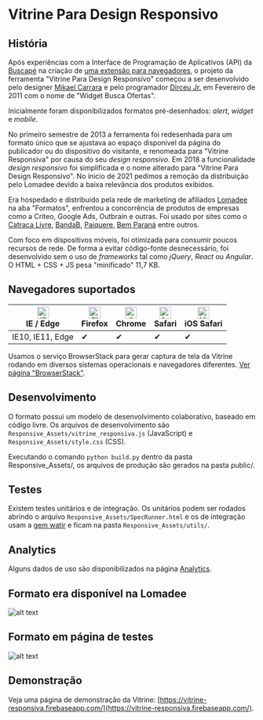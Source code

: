 # Vitrine Para Design Responsivo

## História
Após experiências com a Interface de Programação de Aplicativos (API) da [Buscapé](https://buscape.com.br) na criação de [uma extensão para navegadores](https://raw.githubusercontent.com/dirceup/vitrine-responsiva/master/buscaofertas-screen.jpeg), o projeto da ferramenta "Vitrine Para Design Responsivo" começou a ser desenvolvido pelo designer [Mikael Carrara](https://github.com/mikaelcarrara) e pelo programador [Dirceu Jr.](https://github.com/dirceup) em Fevereiro de 2011 com o nome de "Widget Busca Ofertas".

Inicialmente foram disponibilizados formatos pré-desenhados: *alert*, *widget* e *mobile*.

No primeiro semestre de 2013 a ferramenta foi redesenhada para um formato único que se ajustava ao espaço disponível da página do publicador ou do dispositivo do visitante, e renomeada para "Vitrine Responsiva" por causa do seu *design responsivo*. Em 2018 a funcionalidade _design responsivo_ foi simplificada e o nome alterado para "Vitrine Para Design Responsivo". No ínicio de 2021 pedimos a remoção da distribuição pelo Lomadee devido a baixa relevância dos produtos exibidos.

Era hospedado e distribuido pela rede de marketing de afiliados [Lomadee](https://www.lomadee.com) na aba "Formatos", enfrentou a concorrência de produtos de empresas como a Criteo, Google Ads, Outbrain e outras. Foi usado por sites como o [Catraca Livre](http://catracalivre.com.br), [BandaB](https://bandab.com.br), [Paiquere](https://www.paiquere.com.br/), [Bem Paraná](https://www.bemparana.com.br/) entre outros.

Com foco em dispositivos móveis, foi otimizada para consumir poucos recursos de rede. De forma a evitar código-fonte desnecessário, foi desenvolvido sem o uso de _frameworks_ tal como _jQuery_, _React_ ou _Angular_. O HTML + CSS + JS pesa "minificado" 11,7 KB.

## Navegadores suportados

| [<img src="https://raw.githubusercontent.com/alrra/browser-logos/master/src/edge/edge_48x48.png" alt="IE / Edge" width="24px" height="24px" />](http://godban.github.io/browsers-support-badges/)<br>IE / Edge | [<img src="https://raw.githubusercontent.com/alrra/browser-logos/master/src/firefox/firefox_48x48.png" alt="Firefox" width="24px" height="24px" />](http://godban.github.io/browsers-support-badges/)<br>Firefox | [<img src="https://raw.githubusercontent.com/alrra/browser-logos/master/src/chrome/chrome_48x48.png" alt="Chrome" width="24px" height="24px" />](http://godban.github.io/browsers-support-badges/)<br>Chrome | [<img src="https://raw.githubusercontent.com/alrra/browser-logos/master/src/safari/safari_48x48.png" alt="Safari" width="24px" height="24px" />](http://godban.github.io/browsers-support-badges/)<br>Safari | [<img src="https://raw.githubusercontent.com/alrra/browser-logos/master/src/safari-ios/safari-ios_48x48.png" alt="iOS Safari" width="24px" height="24px" />](http://godban.github.io/browsers-support-badges/)<br>iOS Safari |
| --------- | --------- | --------- | --------- | --------- |
| IE10, IE11, Edge|✔|✔|✔|✔

Usamos o serviço BrowserStack para gerar captura de tela da Vitrine rodando em diversos sistemas operacionais e navegadores diferentes. [Ver página "BrowserStack"](https://github.com/dirceup/vitrine-design-responsivo/blob/master/browserstack.md).

## Desenvolvimento
O formato possui um modelo de desenvolvimento colaborativo, baseado em código livre. Os arquivos de desenvolvimento são `Responsive_Assets/vitrine_responsiva.js` (JavaScript) e `Responsive_Assets/style.css` (CSS).

Executando o comando `python build.py` dentro da pasta Responsive_Assets/, os arquivos de produção são gerados na pasta public/.

## Testes
Existem testes unitários e de integração. Os unitários podem ser rodados abrindo o arquivo `Responsive_Assets/SpecRunner.html` e os de integração usam a [gem watir](https://rubygems.org/gems/watir) e ficam na pasta `Responsive_Assets/utils/`.

## Analytics
Alguns dados de uso são disponibilizados na página [Analytics](https://github.com/dirceup/vitrine-design-responsivo/blob/master/analytics.md).

## Formato era disponível na Lomadee
![alt text](https://raw.githubusercontent.com/dirceup/vitrine-responsiva/master/formatos.png)

## Formato em página de testes
![alt text](https://raw.githubusercontent.com/dirceup/vitrine-responsiva/master/pics.png)

## Demonstração
Veja uma página de demonstração da Vitrine: [https://vitrine-responsiva.firebaseapp.com/](https://vitrine-responsiva.firebaseapp.com/).
